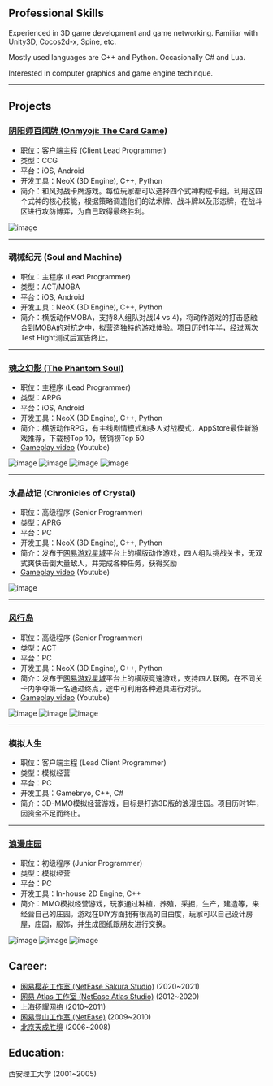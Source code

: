 ## Professional Skills
Experienced in 3D game development and game networking. Familiar with Unity3D, Cocos2d-x, Spine, etc. 

Mostly used languages are C++ and Python. Occasionally C# and Lua.

Interested in computer graphics and game engine techinque.

********

## Projects
### [阴阳师百闻牌 (Onmyoji: The Card Game)](https://ssr.163.com/)
- 职位：客户端主程 (Client Lead Programmer)
- 类型：CCG
- 平台：iOS, Android
- 开发工具：NeoX (3D Engine), C++, Python
- 简介：和风对战卡牌游戏。每位玩家都可以选择四个式神构成卡组，利用这四个式神的核心技能，根据策略调遣他们的法术牌、战斗牌以及形态牌，在战斗区进行攻防博弈，为自己取得最终胜利。

![image](/about/onmyoji.jpg)

********

### 魂械纪元 (Soul and Machine)
- 职位：主程序 (Lead Programmer)
- 类型：ACT/MOBA
- 平台：iOS, Android
- 开发工具：NeoX (3D Engine), C++, Python
- 简介：横版动作MOBA，支持8人组队对战(4 vs 4)，将动作游戏的打击感融合到MOBA的对抗之中，拟营造独特的游戏体验。项目历时1年半，经过两次Test Flight测试后宣告终止。

********

### [魂之幻影 (The Phantom Soul)](https://hzhy.163.com/)
- 职位：主程序 (Lead Programmer)
- 类型：ARPG
- 平台：iOS, Android
- 开发工具：NeoX (3D Engine), C++, Python
- 简介：横版动作RPG，有主线剧情模式和多人对战模式，AppStore最佳新游戏推荐，下载榜Top 10，畅销榜Top 50
- [Gameplay video](https://youtu.be/dAz8r9zStQ4) (Youtube)

![image](/about/hzhy1.jpg)
![image](/about/hzhy2.jpg)
![image](/about/hzhy3.jpg)
![image](/about/hzhy4.jpg)

 <!-- <iframe width="560" height="315" src="https://www.youtube.com/embed/dAz8r9zStQ4" frameborder="0" allowfullscreen></iframe>  -->

********

### 水晶战记 (Chronicles of Crystal)
- 职位：高级程序 (Senior Programmer)
- 类型：APRG
- 平台：PC
- 开发工具：NeoX (3D Engine), C++, Python
- 简介：发布于[网易游戏星城](http://xc.163.com)平台上的横版动作游戏，四人组队挑战关卡，无双式爽快击倒大量敌人，并完成各种任务，获得奖励
- [Gameplay video](https://youtu.be/dE_K94Xy76E) (Youtube)

![image](/about/chronicles_of_crystal.jpg)

<!-- <iframe width="560" height="315" src="https://www.youtube.com/embed/dE_K94Xy76E" frameborder="0" allowfullscreen></iframe> -->

********

### [风行岛](http://xc.163.com/gameintro/game/fxd/yxjs.html)
- 职位：高级程序 (Senior Programmer)
- 类型：ACT
- 平台：PC
- 开发工具：NeoX (3D Engine), C++, Python
- 简介：发布于[网易游戏星城](http://xc.163.com)平台上的横版竞速游戏，支持四人联网，在不同关卡内争夺第一名通过终点，途中可利用各种道具进行对抗。
- [Gameplay video](https://youtu.be/CNS8KHGz1I0) (Youtube)

![image](/about/fxd1.jpg)
![image](/about/fxd2.jpg)
![image](/about/fxd3.jpg)

<!-- <iframe width="560" height="315" src="https://www.youtube.com/embed/CNS8KHGz1I0" frameborder="0" allowfullscreen></iframe> -->

********

### 模拟人生
- 职位：客户端主程 (Lead Client Programmer)
- 类型：模拟经营
- 平台：PC
- 开发工具：Gamebryo, C++, C#
- 简介：3D-MMO模拟经营游戏，目标是打造3D版的浪漫庄园。项目历时1年，因资金不足而终止。

********

### [浪漫庄园](http://rc.leeuu.com)
- 职位：初级程序 (Junior Programmer)
- 类型：模拟经营
- 平台：PC
- 开发工具：In-house 2D Engine, C++
- 简介：MMO模拟经营游戏，玩家通过种植，养殖，采掘，生产，建造等，来经营自己的庄园。游戏在DIY方面拥有很高的自由度，玩家可以自己设计房屋，庄园，服饰，并生成图纸跟朋友进行交换。

![image](/about/rc1.jpg)
![image](/about/rc2.jpg)
![image](/about/rc3.jpg)

## Career:
- [网易樱花工作室 (NetEase Sakura Studio)](https://netease-ouka.163.com/) (2020~2021)
- [网易 Atlas 工作室 (NetEase Atlas Studio)](http://game.163.com/) (2012~2020)
- 上海扬耀网络 (2010~2011)
- [网易登山工作室 (NetEase)](http://game.163.com/) (2009~2010)
- [北京天成胜境](http://rc.leeuu.com/) (2006~2008)

## Education:
西安理工大学 (2001~2005)
